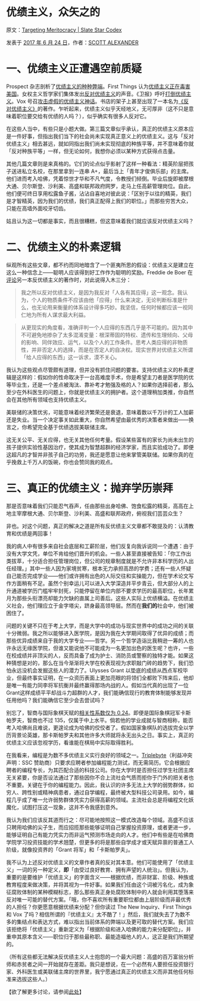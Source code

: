 # 优绩主义，众矢之的

原文：[Targeting Meritocracy | Slate Star Codex](https://slatestarcodex.com/2017/07/24/targeting-meritocracy/)

发表于 [2017 年 6 月 24 日](https://slatestarcodex.com/2017/07/24/targeting-meritocracy/)，作者：[SCOTT ALEXANDER](https://slatestarcodex.com/author/admin/)

# 一、优绩主义正遭遇空前质疑

Prospect 杂志剖析了[优绩主义的种种弊端](https://www.prospectmagazine.co.uk/politics/the-problem-with-meritocracy-twilight-elites-review-hayes)。First Things 认为[优绩主义正在毒害美国](https://twitter.com/matthewschmitz/status/887010890020737024)。女权主义哲学家们集体发出[反对优绩主义](https://feministphilosophers.wordpress.com/2012/10/19/against-meritocracy/)的声音。《卫报》呼吁[打倒优绩主义](https://www.theguardian.com/politics/2001/jun/29/comment)。Vox 号召[攻击虚假的优绩主义神话](https://www.vox.com/first-person/2017/7/20/15999718/financial-aid-education-meritocracy-income-economic-inequality)。书店的架子上甚至出现了一本名为[《反对优绩主义》](https://www.amazon.com/Against-Meritocracy-Culture-power-mobility/dp/1138889555/ref=as_li_ss_tl?ie=UTF8&linkCode=ll1&tag=slatestarcode-20&linkId=b2cc91b4b350585f0c47f35c174a92eb)的著作。乍听起来，优绩主义似乎天经地义，无可厚非（这不只是意味着职位要交给有优绩的人吗？），似乎确实有很多人反对它。

在这些人当中，有些只是小题大做。第三篇文章似乎承认，真正的优绩主义原本应是一件好事，但指出我们当下的社会尚未实现真正意义上的优绩主义。这与「反对优绩主义」相去甚远，就如同指出我们尚未实现彻底的种族平等，并不意味着你就「反对种族平等」一样，但无论如何，我想你必须以某种方式获得点击量。

其他几篇文章则是来真格的。它们的论点似乎影射了这样一种看法：精英阶层把孩子送进私立名校，在那里拿到一连串 A+，最后当上「青年才俊俱乐部」的主席。他们进而考入哈佛，凭着惊世才华和不凡气度，令教授们倾倒。毕业后旋即被摩根大通、贝尔斯登、沙利美、高盛和联邦政府网罗，走马上任高薪管理岗位。自此，他们便可终日享用松露鱼子酱，沾沾自喜地对彼此说：「区别于以往的精英，我们是才智精英，因为我们的优绩，我们真正配得上我们的职位。」而那些穷苦大众，只能在高墙外面咬牙切齿。 

姑且认为这一切都是事实，而且很糟糕，但这意味着我们就应该反对优绩主义吗？ 

# 二、优绩主义的朴素逻辑

纵观所有这些文章，都不约而同地暗含了一个匪夷所思的假设：优绩主义是建立在这么一种信念上——聪明人应该得到好工作作为聪明的奖励。Freddie de Boer 在[评论](https://thenewinquiry.com/the-tryhards/)另一本反优绩主义的著作时，对此说得入木三分：  

> 我之所以反对优绩主义，是因为我反对「人各有其应得」这一观念。我认为，个人的物质条件不应该由他「应得」什么来决定，无论判断标准是什么，也无论用来衡量的体系设计得多巧妙。我坚信，任何时候都应该一视同仁地为所有人谋求最大利益。

>

> 从更现实的角度看，准确评判一个人应得的东西几乎是不可能的。因为其中不可避免地掺杂了太多混淆变量：根深蒂固的特权、遗传和生理倾向、父母的影响、同伴效应、运气，以及个人的工作条件。思考人类应得的非物质性，并非否定人的选择，而是在否定人的自决权。现实世界对优绩主义所谓「给人应得的东西」这一诉求，漠不关心。

我认为这些观点尽管颇有道理，但并没有抓住问题的要害。支持优绩主义的朴素逻辑是这样的：假如你的性命取决于一台高难度手术，你是希望主刀者是医学院的优等毕业生，还是一个差点被淘汰、靠补考才勉强及格的人？如果你选择前者，那么至少在外科医生的问题上，你就是优绩主义的拥护者。这个道理稍加类推，你自然会在其他所有领域也支持优绩主义。

美联储的决策优劣，可能意味着经济繁荣还是衰退，意味着数以千万计的工人加薪还是失业。当一个决定事关如此重大，你自然希望由最优秀的决策者来做出——换言之，你希望完全基于优绩选拔美联储主席。

这无关公平、无关应得，也无关其他任何考量。假设某些富有的家长为尚未出生的孩子提供实验性基因治疗，使其成为智慧超群的经济学家，而且实验成功了。即便这超凡的才智并非孩子自己的功劳，我还是愿意让他来掌管美联储。如果你真的在乎挽救上千万人的饭碗，你也会赞同我的观点。

# 三、真正的优绩主义：抛弃学历崇拜

那是否意味着我们只能忍气吞声，任由那些出身哈佛、饱食松露的精英，高高在上地主宰摩根大通、贝尔斯登、沙利美、高盛和联邦政府，俯视我们芸芸众生？

非也。对这个问题，真正的解决之道是所有反优绩主义文章都不敢提及的：认清教育和优绩是两回事！

我的病人中有很多来自社会底层和工薪阶层，他们反复向我诉说同一个遭遇：由于没有大学文凭，单位不肯给他们晋升的机会。一些人甚至直接被告知：「你工作出类拔萃，十分适合担任管理岗位，但公司的规章制度就是不允许非本科学历的人出任经理。」其中一些人因为家境贫寒，根本无力承担高昂的学费；还有一些人怀疑自己能否完成学业——他们或许拥有出色的人际交往和实操能力，但在学术论文写作方面稍有不足。虽然个别幸运儿可以进入大学深造并平步青云，但大部分人的上升通道被学历门槛牢牢封死，只能停留在单位内部不要求学历的最高职位，长年累月为那些头衔漂亮却能力欠缺的直属上司善后。这些人实际上优绩横溢。在优绩主义社会，他们理应立于金字塔尖，跻身最高领导层。然而在**我们的**社会中，他们被困住了。

问题的关键不只在于考上大学，而是大学中的成功与现实世界中的成功之间的关联十分微弱。我之所以能够进入医学院，是因为我在大学期间取得了优异的成绩；而那些优异成绩来自于我的大学专业——哲学。另一个哲学造诣比我稍逊一筹的人也许永远无缘医学院，但谁又能说他不可能成为一名更加出色的医生呢？也许，一些在校成绩并非顶尖的人，反而具备了成为护士、消防员或警察的独特才能。如果这种猜想是对的，那么在当今渐渐将大学在校表现视为求职敲门砖的趋势下，我们恐怕永远没机会发掘这些人的潜力了。Ulysses Grant 以垫底的成绩从西点军校毕业，但最终事实证明，在一众资历表面上更加亮眼的将领们全都败下阵来后，他却是唯一有能力同李将军抗衡并最终赢得那场内战的人。假如当代真的出现了一位 Grant这样成绩平平却战斗力超群的人才，我们能确信现行的教育体制能够发现并任用他吗？我们能确信它至少会去尝试吗？

别忘了，智商与国际象棋天赋的[相关性系数仅为 0.24](https://www.researchgate.net/profile/Fernand_Gobet/publication/307874653_The_relationship_between_cognitive_ability_and_chess_skill_A_comprehensive_meta-analysis/links/57d15ea908ae601b39a1c60b.pdf)。即便是国际象棋冠军卡斯帕罗夫，智商也不过 135，仅属于中上水平。倘若他的学业成就与智商相称，能否考入哈佛尚且难说，更遑论成为哈佛的佼佼者了。假如国家象棋队的选拔完全以学历背景论英雄，那卡斯帕罗夫和其他许多大师就将永无出头之日。事实上，真正的优绩主义应该忽视学历，看谁能在棋局中实际取得胜利。

在我看来，编程是为数不多优绩主义实行良好的领域之一。[Triplebyte](https://triplebyte.com/a/Lpa4wbK/d)（利益冲突声明：SSC 赞助商）只要求应聘者参加编程能力测试，而无需简历。它会根据应聘者的编程专长，为其匹配合适的科技公司。你在大学时是否担任过学生社团主席无关紧要，你是否设法通过了那些因你不合上流社会气质而拒你于门外的把关者也不重要。关键在于你的编程能力。因此，我认识的许多无法上大学的弱势群体，如穷人、跨性别或精神病患者，通过自学编程，最终被大型科技公司录用。如今，编程几乎成了唯一允许弱势群体凭实力获得高薪的领域。主流社会总是将编程文化妖魔化，试图打压这一现象，这并不令我感到意外。

我认为我们应该反其道而行之：尽可能地按照这一模式改造每个领域。高盛不应该只聘用哈佛的尖子生，而应招揽那些能够证明自己掌握投资原理，或者更进一步，能够证明自己有能力凭实力而非运气预测市场走向的人才。他们中有些是在哈佛商学院学习投资技能的学术翘楚，但更多的将是那些自学成才或天赋异禀的普通工人阶级，就像投资界的「Grant 将军」和「卡斯帕罗夫」。

我不认为上述反对优绩主义的文章作者真的反对其本意。他们可能使用了「优绩主义」一词的另一种定义，**即**「由受过良好教育、拥有声望的人统治」。但我认为，重要的是要维护「优绩主义」的字面含义——根据优绩，而非财富、阶级、种族或教育程度来做决策，并将其视为一件好事。如果我们任由这个词被污名化，成为象征腐败体制的某种模糊标志，那么那些真正身处腐败体制中的人就会利用其堕落来反对唯一可能的替代方案。「哦，你不喜欢所有重要职位都由上层阶级而非最优秀的人担任？你更愿意根据优绩来分配？但你读过 The New Inquiry、First Things 和 Vox 了吗？相信所谓的『优绩主义』太不酷了！」然后，我们就失去了为数不多的集结点和表达方式，难以指出当前体系的弊端以及更可取的替代方案。我们应该拒绝将「优绩主义」重新定义为「根据阶级和进入哈佛的能力来分配职位」，并重申其原本含义——职位归于那些最称职、最能造福他人的人，这正是我们所期望的。

（所有这些都无法解决反优绩主义人士抱怨的一个最大问题：高盛的百万富翁分析师和赤贫者之间一开始就存在差距。我只是想说，在一个必然有人要担任投资银行家、外科医生或美联储主席的世界里，我宁愿通过真正的优绩主义而非其他任何标准来选拔这些人。）

【欲了解更多讨论，请参阅[此处](https://slatestarcodex.com/2017/07/25/highlights-from-the-comment-thread-on-meritocracy/)】